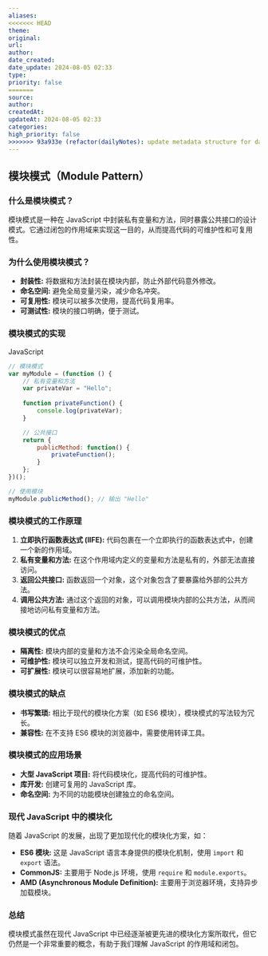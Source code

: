 ```yaml
---
aliases: 
<<<<<<< HEAD
theme: 
original: 
url: 
author: 
date_created: 
date_update: 2024-08-05 02:33
type: 
priority: false
=======
source: 
author: 
createdAt: 
updateAt: 2024-08-05 02:33
categories: 
high_priority: false
>>>>>>> 93a933e (refactor(dailyNotes): update metadata structure for daily notes)
---
```


## 模块模式（Module Pattern）

### 什么是模块模式？

模块模式是一种在 JavaScript 中封装私有变量和方法，同时暴露公共接口的设计模式。它通过闭包的作用域来实现这一目的，从而提高代码的可维护性和可复用性。

### 为什么使用模块模式？

- **封装性:** 将数据和方法封装在模块内部，防止外部代码意外修改。
- **命名空间:** 避免全局变量污染，减少命名冲突。
- **可复用性:** 模块可以被多次使用，提高代码复用率。
- **可测试性:** 模块的接口明确，便于测试。

### 模块模式的实现

JavaScript

```js
// 模块模式
var myModule = (function () {
    // 私有变量和方法
    var privateVar = "Hello";
    
    function privateFunction() {
        console.log(privateVar);
    }

    // 公共接口
    return {
        publicMethod: function() {
            privateFunction();
        }
    };
})();

// 使用模块
myModule.publicMethod(); // 输出 "Hello"
```

### 模块模式的工作原理

1. **立即执行函数表达式 (IIFE):** 代码包裹在一个立即执行的函数表达式中，创建一个新的作用域。
2. **私有变量和方法:** 在这个作用域内定义的变量和方法是私有的，外部无法直接访问。
3. **返回公共接口:** 函数返回一个对象，这个对象包含了要暴露给外部的公共方法。
4. **调用公共方法:** 通过这个返回的对象，可以调用模块内部的公共方法，从而间接地访问私有变量和方法。

### 模块模式的优点

- **隔离性:** 模块内部的变量和方法不会污染全局命名空间。
- **可维护性:** 模块可以独立开发和测试，提高代码的可维护性。
- **可扩展性:** 模块可以很容易地扩展，添加新的功能。

### 模块模式的缺点

- **书写繁琐:** 相比于现代的模块化方案（如 ES6 模块），模块模式的写法较为冗长。
- **兼容性:** 在不支持 ES6 模块的浏览器中，需要使用转译工具。

### 模块模式的应用场景

- **大型 JavaScript 项目:** 将代码模块化，提高代码的可维护性。
- **库开发:** 创建可复用的 JavaScript 库。
- **命名空间:** 为不同的功能模块创建独立的命名空间。

### 现代 JavaScript 中的模块化

随着 JavaScript 的发展，出现了更加现代化的模块化方案，如：

- **ES6 模块:** 这是 JavaScript 语言本身提供的模块化机制，使用 `import` 和 `export` 语法。
- **CommonJS:** 主要用于 Node.js 环境，使用 `require` 和 `module.exports`。
- **AMD (Asynchronous Module Definition):** 主要用于浏览器环境，支持异步加载模块。

### 总结

模块模式虽然在现代 JavaScript 中已经逐渐被更先进的模块化方案所取代，但它仍然是一个非常重要的概念，有助于我们理解 JavaScript 的作用域和闭包。


